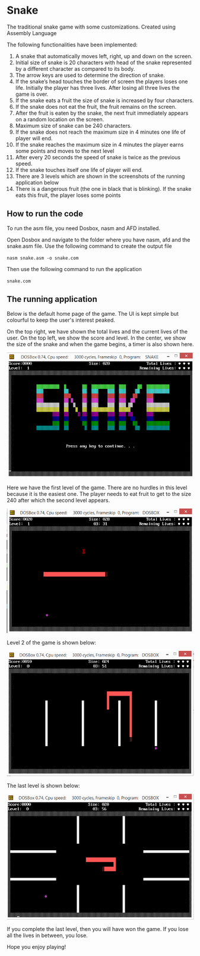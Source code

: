 # Snake
The traditional snake game with some customizations. Created using Assembly Language

The following functionalities have been implemented:
1. A snake that automatically moves left, right, up and down on the screen.
2. Initial size of snake is 20 characters with head of the snake represented by a different
character as compared to its body.
3. The arrow keys are used to determine the direction of snake.
4. If the snake’s head touches the border of screen the players loses one life. Initially the
player has three lives. After losing all three lives the game is over.
5. If the snake eats a fruit the size of snake is increased by four characters.
6. If the snake does not eat the fruit, the fruit remains on the screen.
7. After the fruit is eaten by the snake, the next fruit immediately appears on a random
location on the screen.
8. Maximum size of snake can be 240 characters.
9. If the snake does not reach the maximum size in 4 minutes one life of player will end.
10. If the snake reaches the maximum size in 4 minutes the player earns some points and
moves to the next level
11. After every 20 seconds the speed of snake is twice as the previous speed.
12. If the snake touches itself one life of player will end.
13. There are 3 levels which are shown in the screenshots of the running application below
14. There is a dangerous fruit (the one in black that is blinking). If the snake eats this fruit, the player loses some points 


## How to run the code
To run the asm file, you need Dosbox, nasm and AFD installed. 

Open Dosbox and navigate to the folder where you have nasm, afd and the snake.asm file.
Use the following command to create the output file

`nasm snake.asm -o snake.com`

Then use the following command to run the application

`snake.com`



## The running application 

Below is the default home page of the game. The UI is kept simple but colourful to keep the user's interest peaked. 

On the top right, we have shown the total lives and the current lives of the user. 
On the top left, we show the score and level. In the center, we show the size of the snake and when the game begins, a timer is also shown here. 

![Home page](https://github.com/fatimahasan125/Snake/blob/main/snake_screenshots/1.png?raw=true)


Here we have the first level of the game. There are no hurdles in this level because it is the easiest one. The player needs to eat fruit to get to the size 240 after which the second level appears. 


![Level1](https://github.com/fatimahasan125/Snake/blob/main/snake_screenshots/2.png?raw=true)


Level 2 of the game is shown below:

![Level2](https://github.com/fatimahasan125/Snake/blob/main/snake_screenshots/3.png?raw=true)

The last level is shown below:

![Level3](https://github.com/fatimahasan125/Snake/blob/main/snake_screenshots/4.png?raw=true)

If you complete the last level, then you will have won the game. If you lose all the lives in between, you lose. 

Hope you enjoy playing!

